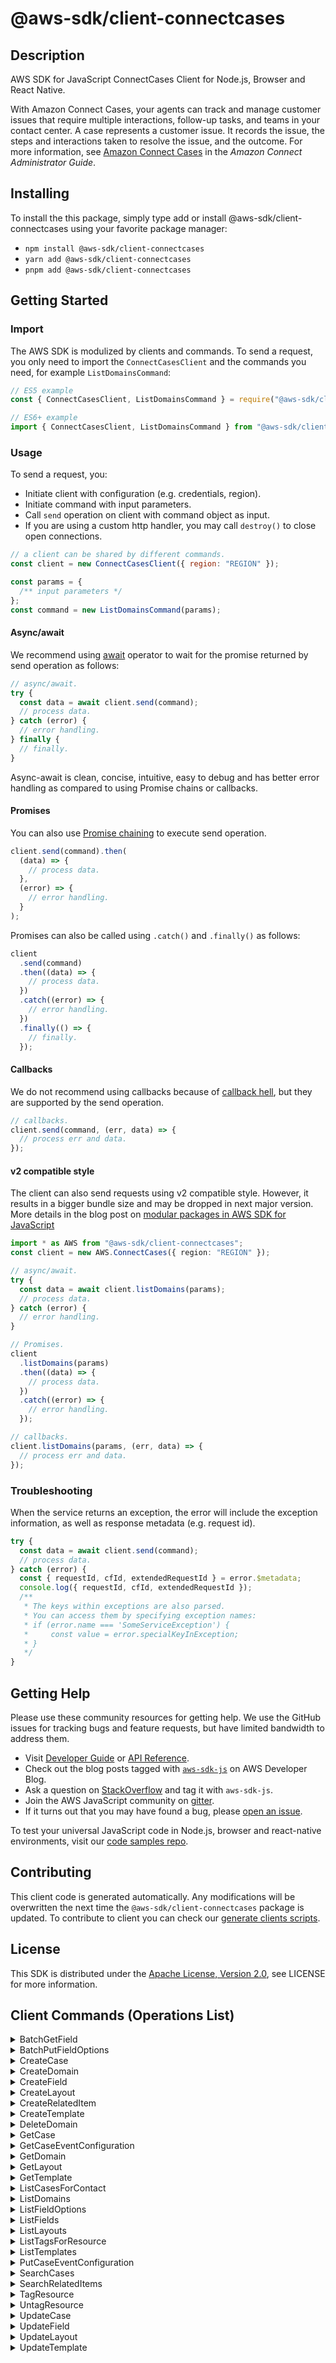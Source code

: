 <!-- generated file, do not edit directly -->

# @aws-sdk/client-connectcases

## Description

AWS SDK for JavaScript ConnectCases Client for Node.js, Browser and React Native.

<p>With Amazon Connect Cases, your agents can track and manage customer issues that require
multiple interactions, follow-up tasks, and teams in your contact center. A case represents a
customer issue. It records the issue, the steps and interactions taken to resolve the issue,
and the outcome. For more information, see <a href="https://docs.aws.amazon.com/connect/latest/adminguide/cases.html">Amazon Connect Cases</a> in the
<i>Amazon Connect Administrator Guide</i>.</p>

## Installing

To install the this package, simply type add or install @aws-sdk/client-connectcases
using your favorite package manager:

- `npm install @aws-sdk/client-connectcases`
- `yarn add @aws-sdk/client-connectcases`
- `pnpm add @aws-sdk/client-connectcases`

## Getting Started

### Import

The AWS SDK is modulized by clients and commands.
To send a request, you only need to import the `ConnectCasesClient` and
the commands you need, for example `ListDomainsCommand`:

```js
// ES5 example
const { ConnectCasesClient, ListDomainsCommand } = require("@aws-sdk/client-connectcases");
```

```ts
// ES6+ example
import { ConnectCasesClient, ListDomainsCommand } from "@aws-sdk/client-connectcases";
```

### Usage

To send a request, you:

- Initiate client with configuration (e.g. credentials, region).
- Initiate command with input parameters.
- Call `send` operation on client with command object as input.
- If you are using a custom http handler, you may call `destroy()` to close open connections.

```js
// a client can be shared by different commands.
const client = new ConnectCasesClient({ region: "REGION" });

const params = {
  /** input parameters */
};
const command = new ListDomainsCommand(params);
```

#### Async/await

We recommend using [await](https://developer.mozilla.org/en-US/docs/Web/JavaScript/Reference/Operators/await)
operator to wait for the promise returned by send operation as follows:

```js
// async/await.
try {
  const data = await client.send(command);
  // process data.
} catch (error) {
  // error handling.
} finally {
  // finally.
}
```

Async-await is clean, concise, intuitive, easy to debug and has better error handling
as compared to using Promise chains or callbacks.

#### Promises

You can also use [Promise chaining](https://developer.mozilla.org/en-US/docs/Web/JavaScript/Guide/Using_promises#chaining)
to execute send operation.

```js
client.send(command).then(
  (data) => {
    // process data.
  },
  (error) => {
    // error handling.
  }
);
```

Promises can also be called using `.catch()` and `.finally()` as follows:

```js
client
  .send(command)
  .then((data) => {
    // process data.
  })
  .catch((error) => {
    // error handling.
  })
  .finally(() => {
    // finally.
  });
```

#### Callbacks

We do not recommend using callbacks because of [callback hell](http://callbackhell.com/),
but they are supported by the send operation.

```js
// callbacks.
client.send(command, (err, data) => {
  // process err and data.
});
```

#### v2 compatible style

The client can also send requests using v2 compatible style.
However, it results in a bigger bundle size and may be dropped in next major version. More details in the blog post
on [modular packages in AWS SDK for JavaScript](https://aws.amazon.com/blogs/developer/modular-packages-in-aws-sdk-for-javascript/)

```ts
import * as AWS from "@aws-sdk/client-connectcases";
const client = new AWS.ConnectCases({ region: "REGION" });

// async/await.
try {
  const data = await client.listDomains(params);
  // process data.
} catch (error) {
  // error handling.
}

// Promises.
client
  .listDomains(params)
  .then((data) => {
    // process data.
  })
  .catch((error) => {
    // error handling.
  });

// callbacks.
client.listDomains(params, (err, data) => {
  // process err and data.
});
```

### Troubleshooting

When the service returns an exception, the error will include the exception information,
as well as response metadata (e.g. request id).

```js
try {
  const data = await client.send(command);
  // process data.
} catch (error) {
  const { requestId, cfId, extendedRequestId } = error.$metadata;
  console.log({ requestId, cfId, extendedRequestId });
  /**
   * The keys within exceptions are also parsed.
   * You can access them by specifying exception names:
   * if (error.name === 'SomeServiceException') {
   *     const value = error.specialKeyInException;
   * }
   */
}
```

## Getting Help

Please use these community resources for getting help.
We use the GitHub issues for tracking bugs and feature requests, but have limited bandwidth to address them.

- Visit [Developer Guide](https://docs.aws.amazon.com/sdk-for-javascript/v3/developer-guide/welcome.html)
  or [API Reference](https://docs.aws.amazon.com/AWSJavaScriptSDK/v3/latest/index.html).
- Check out the blog posts tagged with [`aws-sdk-js`](https://aws.amazon.com/blogs/developer/tag/aws-sdk-js/)
  on AWS Developer Blog.
- Ask a question on [StackOverflow](https://stackoverflow.com/questions/tagged/aws-sdk-js) and tag it with `aws-sdk-js`.
- Join the AWS JavaScript community on [gitter](https://gitter.im/aws/aws-sdk-js-v3).
- If it turns out that you may have found a bug, please [open an issue](https://github.com/aws/aws-sdk-js-v3/issues/new/choose).

To test your universal JavaScript code in Node.js, browser and react-native environments,
visit our [code samples repo](https://github.com/aws-samples/aws-sdk-js-tests).

## Contributing

This client code is generated automatically. Any modifications will be overwritten the next time the `@aws-sdk/client-connectcases` package is updated.
To contribute to client you can check our [generate clients scripts](https://github.com/aws/aws-sdk-js-v3/tree/main/scripts/generate-clients).

## License

This SDK is distributed under the
[Apache License, Version 2.0](http://www.apache.org/licenses/LICENSE-2.0),
see LICENSE for more information.

## Client Commands (Operations List)

<details>
<summary>
BatchGetField
</summary>

[Command API Reference](https://docs.aws.amazon.com/AWSJavaScriptSDK/v3/latest/clients/client-connectcases/classes/batchgetfieldcommand.html) / [Input](https://docs.aws.amazon.com/AWSJavaScriptSDK/v3/latest/clients/client-connectcases/interfaces/batchgetfieldcommandinput.html) / [Output](https://docs.aws.amazon.com/AWSJavaScriptSDK/v3/latest/clients/client-connectcases/interfaces/batchgetfieldcommandoutput.html)

</details>
<details>
<summary>
BatchPutFieldOptions
</summary>

[Command API Reference](https://docs.aws.amazon.com/AWSJavaScriptSDK/v3/latest/clients/client-connectcases/classes/batchputfieldoptionscommand.html) / [Input](https://docs.aws.amazon.com/AWSJavaScriptSDK/v3/latest/clients/client-connectcases/interfaces/batchputfieldoptionscommandinput.html) / [Output](https://docs.aws.amazon.com/AWSJavaScriptSDK/v3/latest/clients/client-connectcases/interfaces/batchputfieldoptionscommandoutput.html)

</details>
<details>
<summary>
CreateCase
</summary>

[Command API Reference](https://docs.aws.amazon.com/AWSJavaScriptSDK/v3/latest/clients/client-connectcases/classes/createcasecommand.html) / [Input](https://docs.aws.amazon.com/AWSJavaScriptSDK/v3/latest/clients/client-connectcases/interfaces/createcasecommandinput.html) / [Output](https://docs.aws.amazon.com/AWSJavaScriptSDK/v3/latest/clients/client-connectcases/interfaces/createcasecommandoutput.html)

</details>
<details>
<summary>
CreateDomain
</summary>

[Command API Reference](https://docs.aws.amazon.com/AWSJavaScriptSDK/v3/latest/clients/client-connectcases/classes/createdomaincommand.html) / [Input](https://docs.aws.amazon.com/AWSJavaScriptSDK/v3/latest/clients/client-connectcases/interfaces/createdomaincommandinput.html) / [Output](https://docs.aws.amazon.com/AWSJavaScriptSDK/v3/latest/clients/client-connectcases/interfaces/createdomaincommandoutput.html)

</details>
<details>
<summary>
CreateField
</summary>

[Command API Reference](https://docs.aws.amazon.com/AWSJavaScriptSDK/v3/latest/clients/client-connectcases/classes/createfieldcommand.html) / [Input](https://docs.aws.amazon.com/AWSJavaScriptSDK/v3/latest/clients/client-connectcases/interfaces/createfieldcommandinput.html) / [Output](https://docs.aws.amazon.com/AWSJavaScriptSDK/v3/latest/clients/client-connectcases/interfaces/createfieldcommandoutput.html)

</details>
<details>
<summary>
CreateLayout
</summary>

[Command API Reference](https://docs.aws.amazon.com/AWSJavaScriptSDK/v3/latest/clients/client-connectcases/classes/createlayoutcommand.html) / [Input](https://docs.aws.amazon.com/AWSJavaScriptSDK/v3/latest/clients/client-connectcases/interfaces/createlayoutcommandinput.html) / [Output](https://docs.aws.amazon.com/AWSJavaScriptSDK/v3/latest/clients/client-connectcases/interfaces/createlayoutcommandoutput.html)

</details>
<details>
<summary>
CreateRelatedItem
</summary>

[Command API Reference](https://docs.aws.amazon.com/AWSJavaScriptSDK/v3/latest/clients/client-connectcases/classes/createrelateditemcommand.html) / [Input](https://docs.aws.amazon.com/AWSJavaScriptSDK/v3/latest/clients/client-connectcases/interfaces/createrelateditemcommandinput.html) / [Output](https://docs.aws.amazon.com/AWSJavaScriptSDK/v3/latest/clients/client-connectcases/interfaces/createrelateditemcommandoutput.html)

</details>
<details>
<summary>
CreateTemplate
</summary>

[Command API Reference](https://docs.aws.amazon.com/AWSJavaScriptSDK/v3/latest/clients/client-connectcases/classes/createtemplatecommand.html) / [Input](https://docs.aws.amazon.com/AWSJavaScriptSDK/v3/latest/clients/client-connectcases/interfaces/createtemplatecommandinput.html) / [Output](https://docs.aws.amazon.com/AWSJavaScriptSDK/v3/latest/clients/client-connectcases/interfaces/createtemplatecommandoutput.html)

</details>
<details>
<summary>
DeleteDomain
</summary>

[Command API Reference](https://docs.aws.amazon.com/AWSJavaScriptSDK/v3/latest/clients/client-connectcases/classes/deletedomaincommand.html) / [Input](https://docs.aws.amazon.com/AWSJavaScriptSDK/v3/latest/clients/client-connectcases/interfaces/deletedomaincommandinput.html) / [Output](https://docs.aws.amazon.com/AWSJavaScriptSDK/v3/latest/clients/client-connectcases/interfaces/deletedomaincommandoutput.html)

</details>
<details>
<summary>
GetCase
</summary>

[Command API Reference](https://docs.aws.amazon.com/AWSJavaScriptSDK/v3/latest/clients/client-connectcases/classes/getcasecommand.html) / [Input](https://docs.aws.amazon.com/AWSJavaScriptSDK/v3/latest/clients/client-connectcases/interfaces/getcasecommandinput.html) / [Output](https://docs.aws.amazon.com/AWSJavaScriptSDK/v3/latest/clients/client-connectcases/interfaces/getcasecommandoutput.html)

</details>
<details>
<summary>
GetCaseEventConfiguration
</summary>

[Command API Reference](https://docs.aws.amazon.com/AWSJavaScriptSDK/v3/latest/clients/client-connectcases/classes/getcaseeventconfigurationcommand.html) / [Input](https://docs.aws.amazon.com/AWSJavaScriptSDK/v3/latest/clients/client-connectcases/interfaces/getcaseeventconfigurationcommandinput.html) / [Output](https://docs.aws.amazon.com/AWSJavaScriptSDK/v3/latest/clients/client-connectcases/interfaces/getcaseeventconfigurationcommandoutput.html)

</details>
<details>
<summary>
GetDomain
</summary>

[Command API Reference](https://docs.aws.amazon.com/AWSJavaScriptSDK/v3/latest/clients/client-connectcases/classes/getdomaincommand.html) / [Input](https://docs.aws.amazon.com/AWSJavaScriptSDK/v3/latest/clients/client-connectcases/interfaces/getdomaincommandinput.html) / [Output](https://docs.aws.amazon.com/AWSJavaScriptSDK/v3/latest/clients/client-connectcases/interfaces/getdomaincommandoutput.html)

</details>
<details>
<summary>
GetLayout
</summary>

[Command API Reference](https://docs.aws.amazon.com/AWSJavaScriptSDK/v3/latest/clients/client-connectcases/classes/getlayoutcommand.html) / [Input](https://docs.aws.amazon.com/AWSJavaScriptSDK/v3/latest/clients/client-connectcases/interfaces/getlayoutcommandinput.html) / [Output](https://docs.aws.amazon.com/AWSJavaScriptSDK/v3/latest/clients/client-connectcases/interfaces/getlayoutcommandoutput.html)

</details>
<details>
<summary>
GetTemplate
</summary>

[Command API Reference](https://docs.aws.amazon.com/AWSJavaScriptSDK/v3/latest/clients/client-connectcases/classes/gettemplatecommand.html) / [Input](https://docs.aws.amazon.com/AWSJavaScriptSDK/v3/latest/clients/client-connectcases/interfaces/gettemplatecommandinput.html) / [Output](https://docs.aws.amazon.com/AWSJavaScriptSDK/v3/latest/clients/client-connectcases/interfaces/gettemplatecommandoutput.html)

</details>
<details>
<summary>
ListCasesForContact
</summary>

[Command API Reference](https://docs.aws.amazon.com/AWSJavaScriptSDK/v3/latest/clients/client-connectcases/classes/listcasesforcontactcommand.html) / [Input](https://docs.aws.amazon.com/AWSJavaScriptSDK/v3/latest/clients/client-connectcases/interfaces/listcasesforcontactcommandinput.html) / [Output](https://docs.aws.amazon.com/AWSJavaScriptSDK/v3/latest/clients/client-connectcases/interfaces/listcasesforcontactcommandoutput.html)

</details>
<details>
<summary>
ListDomains
</summary>

[Command API Reference](https://docs.aws.amazon.com/AWSJavaScriptSDK/v3/latest/clients/client-connectcases/classes/listdomainscommand.html) / [Input](https://docs.aws.amazon.com/AWSJavaScriptSDK/v3/latest/clients/client-connectcases/interfaces/listdomainscommandinput.html) / [Output](https://docs.aws.amazon.com/AWSJavaScriptSDK/v3/latest/clients/client-connectcases/interfaces/listdomainscommandoutput.html)

</details>
<details>
<summary>
ListFieldOptions
</summary>

[Command API Reference](https://docs.aws.amazon.com/AWSJavaScriptSDK/v3/latest/clients/client-connectcases/classes/listfieldoptionscommand.html) / [Input](https://docs.aws.amazon.com/AWSJavaScriptSDK/v3/latest/clients/client-connectcases/interfaces/listfieldoptionscommandinput.html) / [Output](https://docs.aws.amazon.com/AWSJavaScriptSDK/v3/latest/clients/client-connectcases/interfaces/listfieldoptionscommandoutput.html)

</details>
<details>
<summary>
ListFields
</summary>

[Command API Reference](https://docs.aws.amazon.com/AWSJavaScriptSDK/v3/latest/clients/client-connectcases/classes/listfieldscommand.html) / [Input](https://docs.aws.amazon.com/AWSJavaScriptSDK/v3/latest/clients/client-connectcases/interfaces/listfieldscommandinput.html) / [Output](https://docs.aws.amazon.com/AWSJavaScriptSDK/v3/latest/clients/client-connectcases/interfaces/listfieldscommandoutput.html)

</details>
<details>
<summary>
ListLayouts
</summary>

[Command API Reference](https://docs.aws.amazon.com/AWSJavaScriptSDK/v3/latest/clients/client-connectcases/classes/listlayoutscommand.html) / [Input](https://docs.aws.amazon.com/AWSJavaScriptSDK/v3/latest/clients/client-connectcases/interfaces/listlayoutscommandinput.html) / [Output](https://docs.aws.amazon.com/AWSJavaScriptSDK/v3/latest/clients/client-connectcases/interfaces/listlayoutscommandoutput.html)

</details>
<details>
<summary>
ListTagsForResource
</summary>

[Command API Reference](https://docs.aws.amazon.com/AWSJavaScriptSDK/v3/latest/clients/client-connectcases/classes/listtagsforresourcecommand.html) / [Input](https://docs.aws.amazon.com/AWSJavaScriptSDK/v3/latest/clients/client-connectcases/interfaces/listtagsforresourcecommandinput.html) / [Output](https://docs.aws.amazon.com/AWSJavaScriptSDK/v3/latest/clients/client-connectcases/interfaces/listtagsforresourcecommandoutput.html)

</details>
<details>
<summary>
ListTemplates
</summary>

[Command API Reference](https://docs.aws.amazon.com/AWSJavaScriptSDK/v3/latest/clients/client-connectcases/classes/listtemplatescommand.html) / [Input](https://docs.aws.amazon.com/AWSJavaScriptSDK/v3/latest/clients/client-connectcases/interfaces/listtemplatescommandinput.html) / [Output](https://docs.aws.amazon.com/AWSJavaScriptSDK/v3/latest/clients/client-connectcases/interfaces/listtemplatescommandoutput.html)

</details>
<details>
<summary>
PutCaseEventConfiguration
</summary>

[Command API Reference](https://docs.aws.amazon.com/AWSJavaScriptSDK/v3/latest/clients/client-connectcases/classes/putcaseeventconfigurationcommand.html) / [Input](https://docs.aws.amazon.com/AWSJavaScriptSDK/v3/latest/clients/client-connectcases/interfaces/putcaseeventconfigurationcommandinput.html) / [Output](https://docs.aws.amazon.com/AWSJavaScriptSDK/v3/latest/clients/client-connectcases/interfaces/putcaseeventconfigurationcommandoutput.html)

</details>
<details>
<summary>
SearchCases
</summary>

[Command API Reference](https://docs.aws.amazon.com/AWSJavaScriptSDK/v3/latest/clients/client-connectcases/classes/searchcasescommand.html) / [Input](https://docs.aws.amazon.com/AWSJavaScriptSDK/v3/latest/clients/client-connectcases/interfaces/searchcasescommandinput.html) / [Output](https://docs.aws.amazon.com/AWSJavaScriptSDK/v3/latest/clients/client-connectcases/interfaces/searchcasescommandoutput.html)

</details>
<details>
<summary>
SearchRelatedItems
</summary>

[Command API Reference](https://docs.aws.amazon.com/AWSJavaScriptSDK/v3/latest/clients/client-connectcases/classes/searchrelateditemscommand.html) / [Input](https://docs.aws.amazon.com/AWSJavaScriptSDK/v3/latest/clients/client-connectcases/interfaces/searchrelateditemscommandinput.html) / [Output](https://docs.aws.amazon.com/AWSJavaScriptSDK/v3/latest/clients/client-connectcases/interfaces/searchrelateditemscommandoutput.html)

</details>
<details>
<summary>
TagResource
</summary>

[Command API Reference](https://docs.aws.amazon.com/AWSJavaScriptSDK/v3/latest/clients/client-connectcases/classes/tagresourcecommand.html) / [Input](https://docs.aws.amazon.com/AWSJavaScriptSDK/v3/latest/clients/client-connectcases/interfaces/tagresourcecommandinput.html) / [Output](https://docs.aws.amazon.com/AWSJavaScriptSDK/v3/latest/clients/client-connectcases/interfaces/tagresourcecommandoutput.html)

</details>
<details>
<summary>
UntagResource
</summary>

[Command API Reference](https://docs.aws.amazon.com/AWSJavaScriptSDK/v3/latest/clients/client-connectcases/classes/untagresourcecommand.html) / [Input](https://docs.aws.amazon.com/AWSJavaScriptSDK/v3/latest/clients/client-connectcases/interfaces/untagresourcecommandinput.html) / [Output](https://docs.aws.amazon.com/AWSJavaScriptSDK/v3/latest/clients/client-connectcases/interfaces/untagresourcecommandoutput.html)

</details>
<details>
<summary>
UpdateCase
</summary>

[Command API Reference](https://docs.aws.amazon.com/AWSJavaScriptSDK/v3/latest/clients/client-connectcases/classes/updatecasecommand.html) / [Input](https://docs.aws.amazon.com/AWSJavaScriptSDK/v3/latest/clients/client-connectcases/interfaces/updatecasecommandinput.html) / [Output](https://docs.aws.amazon.com/AWSJavaScriptSDK/v3/latest/clients/client-connectcases/interfaces/updatecasecommandoutput.html)

</details>
<details>
<summary>
UpdateField
</summary>

[Command API Reference](https://docs.aws.amazon.com/AWSJavaScriptSDK/v3/latest/clients/client-connectcases/classes/updatefieldcommand.html) / [Input](https://docs.aws.amazon.com/AWSJavaScriptSDK/v3/latest/clients/client-connectcases/interfaces/updatefieldcommandinput.html) / [Output](https://docs.aws.amazon.com/AWSJavaScriptSDK/v3/latest/clients/client-connectcases/interfaces/updatefieldcommandoutput.html)

</details>
<details>
<summary>
UpdateLayout
</summary>

[Command API Reference](https://docs.aws.amazon.com/AWSJavaScriptSDK/v3/latest/clients/client-connectcases/classes/updatelayoutcommand.html) / [Input](https://docs.aws.amazon.com/AWSJavaScriptSDK/v3/latest/clients/client-connectcases/interfaces/updatelayoutcommandinput.html) / [Output](https://docs.aws.amazon.com/AWSJavaScriptSDK/v3/latest/clients/client-connectcases/interfaces/updatelayoutcommandoutput.html)

</details>
<details>
<summary>
UpdateTemplate
</summary>

[Command API Reference](https://docs.aws.amazon.com/AWSJavaScriptSDK/v3/latest/clients/client-connectcases/classes/updatetemplatecommand.html) / [Input](https://docs.aws.amazon.com/AWSJavaScriptSDK/v3/latest/clients/client-connectcases/interfaces/updatetemplatecommandinput.html) / [Output](https://docs.aws.amazon.com/AWSJavaScriptSDK/v3/latest/clients/client-connectcases/interfaces/updatetemplatecommandoutput.html)

</details>
